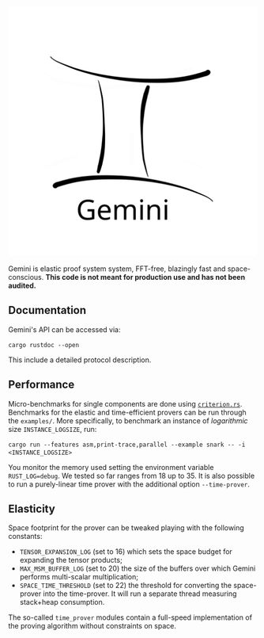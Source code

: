 <p align="center">
  <img src="doc/logo.svg" width=600px />
</p>

Gemini is elastic proof system system, FFT-free, blazingly fast and space-conscious.
**This code is **not** meant for production use and has not been audited.**


## Documentation

Gemini's API can be accessed via:

```
cargo rustdoc --open
```
This include a detailed protocol description.


## Performance

Micro-benchmarks for single components are done using [`criterion.rs`](https://github.com/bheisler/criterion.rs).
Benchmarks for the elastic and time-efficient provers can be run through the `examples/`.
More specifically, to benchmark an instance of *logarithmic* size `INSTANCE_LOGSIZE`, run:
```
cargo run --features asm,print-trace,parallel --example snark -- -i <INSTANCE_LOGSIZE>
```
You monitor the memory used setting the environment variable `RUST_LOG=debug`.
We tested so far ranges from 18 up to 35.
It is also possible to run a purely-linear time prover with the additional option `--time-prover`.

## Elasticity

Space footprint for the prover can be tweaked playing with the following constants:
- `TENSOR_EXPANSION_LOG` (set to 16) which sets the space budget for expanding the tensor products;
- `MAX_MSM_BUFFER_LOG` (set to 20) the size of the buffers over which Gemini performs multi-scalar multiplication;
- `SPACE_TIME_THRESHOLD` (set to 22) the threshold for converting the space-prover into the time-prover.
It will run a separate thread measuring stack+heap consumption.

The so-called `time_prover` modules contain a full-speed implementation of the proving algorithm without constraints on space.
